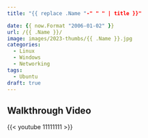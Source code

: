 ```yaml
---
title: "{{ replace .Name "-" " " | title }}"

date: {{ now.Format "2006-01-02" }}
url: /{{ .Name }}/
image: images/2023-thumbs/{{ .Name }}.jpg
categories:
  - Linux
  - Windows
  - Networking
tags:
  - Ubuntu
draft: true
---
```

<!--more-->



## Walkthrough Video

{{< youtube 11111111 >}}
